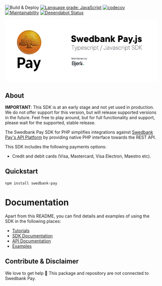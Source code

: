 ![Build & Deploy](https://github.com/bjerkio/swedbank-pay-js/workflows/Build%20&%20Deploy/badge.svg?branch=master)
[![Language grade: JavaScript](https://img.shields.io/lgtm/grade/javascript/g/bjerkio/swedbank-pay-js.svg?logo=lgtm&logoWidth=18)](https://lgtm.com/projects/g/bjerkio/swedbank-pay-js/context:javascript)
[![codecov](https://codecov.io/gh/bjerkio/swedbank-pay-js/branch/master/graph/badge.svg)](https://codecov.io/gh/bjerkio/swedbank-pay-js)
[![Maintainability](https://api.codeclimate.com/v1/badges/04b50822a61583ccdb5f/maintainability)](https://codeclimate.com/github/bjerkio/swedbank-pay-js/maintainability)
[![Dependabot Status](https://api.dependabot.com/badges/status?host=github&repo=bjerkio/swedbank-pay-js&identifier=253005089)](https://dependabot.com)


![Swedbank Pay Javascript / Typescript SDK](assets/logo.png)

## About

**IMPORTANT**: This SDK is at an early stage and not yet used in production.
We do not offer support for this version, but will release supported versions
in the future. Feel free to play around, but for full functionality and support,
please wait for the supported, stable release.

The Swedbank Pay SDK for PHP simplifies integrations against
[Swedbank Pay's API Platform](https://developer.swedbankpay.com/payments/) by providing native PHP interface towards
the REST API.

This SDK includes the following payments options:

* Credit and debit cards (Visa, Mastercard, Visa Electron, Maestro etc).

## Quickstart

```
npm install swedbank-pay
```

# Documentation
Apart from this README, you can find details and examples of using the SDK in the following places:  

- [Tutorials](tutorials/README.md)
- [SDK Documentation](docs/README.md)
- [API Documentation](https://developer.swedbankpay.com/payments/)
- [Examples](examples/)

## Contribute & Disclaimer

We love to get help 🙏 This package and repository are not connected to Swedbank Pay.